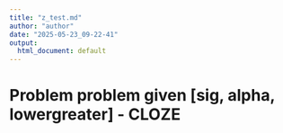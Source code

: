 ```yaml
---
title: "z_test.md"
author: "author"
date: "2025-05-23_09-22-41"
output:
  html_document: default
---
```


# Problem problem given [sig, alpha, lowergreater] - CLOZE
